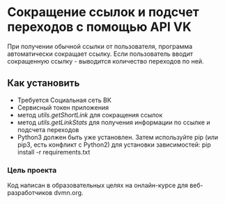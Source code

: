 # Сокращение ссылок и подсчет переходов с помощью API VK
При получении обычной ссылки от пользователя, программа автоматически сокращает ссылку. 
Если пользователь вводит сокращенную ссылку - выводится количество переходов по ней.

## Как установить
+ Требуется Социальная сеть ВК
+ Сервисный токен приложения
+ метод *utils.getShortLink* для сокращения ссылок
+ метод *utils.getLinkStats* для получения информации по ссылке и подсчета переходов
+ Python3 должен быть уже установлен. Затем используйте pip (или pip3, есть конфликт с Python2) для установки зависимостей:
pip install -r requirements.txt

### Цель проекта
Код написан в образовательных целях на онлайн-курсе для веб-разработчиков dvmn.org.
